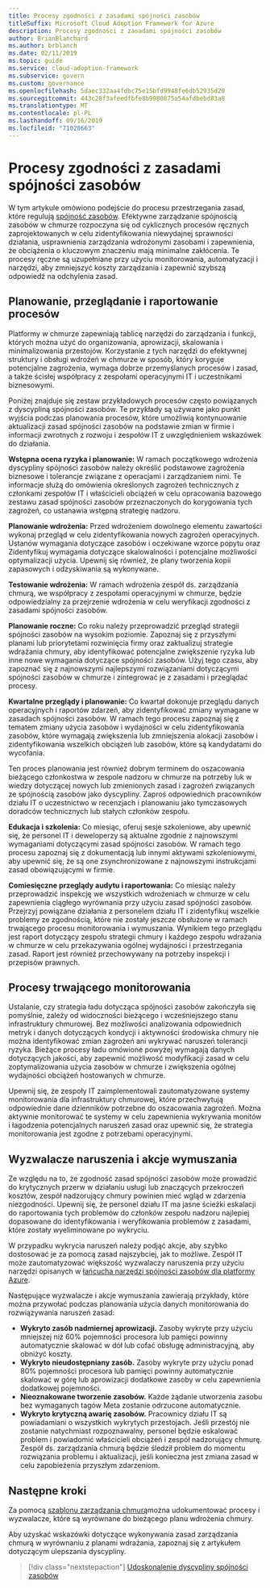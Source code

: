 ```yaml
---
title: Procesy zgodności z zasadami spójności zasobów
titleSuffix: Microsoft Cloud Adoption Framework for Azure
description: Procesy zgodności z zasadami spójności zasobów
author: BrianBlanchard
ms.author: brblanch
ms.date: 02/11/2019
ms.topic: guide
ms.service: cloud-adoption-framework
ms.subservice: govern
ms.custom: governance
ms.openlocfilehash: 5daec332aa4fdbc75e15bfd9948fe6db52935d20
ms.sourcegitcommit: 443c28f3afeedfbfe8b9980875a54afdbebd83a8
ms.translationtype: MT
ms.contentlocale: pl-PL
ms.lasthandoff: 09/16/2019
ms.locfileid: "71028663"
---
```

# <a name="resource-consistency-policy-compliance-processes"></a>Procesy zgodności z zasadami spójności zasobów

W tym artykule omówiono podejście do procesu przestrzegania zasad, które regulują [spójność zasobów](./index.md). Efektywne zarządzanie spójnością zasobów w chmurze rozpoczyna się od cyklicznych procesów ręcznych zaprojektowanych w celu zidentyfikowania niewydajnej sprawności działania, usprawnienia zarządzania wdrożonymi zasobami i zapewnienia, że obciążenia o kluczowym znaczeniu mają minimalne zakłócenia. Te procesy ręczne są uzupełniane przy użyciu monitorowania, automatyzacji i narzędzi, aby zmniejszyć koszty zarządzania i zapewnić szybszą odpowiedź na odchylenia zasad.

## <a name="planning-review-and-reporting-processes"></a>Planowanie, przeglądanie i raportowanie procesów

Platformy w chmurze zapewniają tablicę narzędzi do zarządzania i funkcji, których można użyć do organizowania, aprowizacji, skalowania i minimalizowania przestojów. Korzystanie z tych narzędzi do efektywnej struktury i obsługi wdrożeń w chmurze w sposób, który koryguje potencjalne zagrożenia, wymaga dobrze przemyślanych procesów i zasad, a także ścisłej współpracy z zespołami operacyjnymi IT i uczestnikami biznesowymi.

Poniżej znajduje się zestaw przykładowych procesów często powiązanych z dyscypliną spójności zasobów. Te przykłady są używane jako punkt wyjścia podczas planowania procesów, które umożliwią kontynuowanie aktualizacji zasad spójności zasobów na podstawie zmian w firmie i informacji zwrotnych z rozwoju i zespołów IT z uwzględnieniem wskazówek do działania.

**Wstępna ocena ryzyka i planowanie:** W ramach początkowego wdrożenia dyscypliny spójności zasobów należy określić podstawowe zagrożenia biznesowe i tolerancje związane z operacjami i zarządzaniem nimi. Te informacje służą do omówienia określonych zagrożeń technicznych z członkami zespołów IT i właścicieli obciążeń w celu opracowania bazowego zestawu zasad spójności zasobów przeznaczonych do korygowania tych zagrożeń, co ustanawia wstępną strategię nadzoru.

**Planowanie wdrożenia:** Przed wdrożeniem dowolnego elementu zawartości wykonaj przegląd w celu zidentyfikowania nowych zagrożeń operacyjnych. Ustanów wymagania dotyczące zasobów i oczekiwane wzorce popytu oraz Zidentyfikuj wymagania dotyczące skalowalności i potencjalne możliwości optymalizacji użycia. Upewnij się również, że plany tworzenia kopii zapasowych i odzyskiwania są wykonywane.

**Testowanie wdrożenia:** W ramach wdrożenia zespół ds. zarządzania chmurą, we współpracy z zespołami operacyjnymi w chmurze, będzie odpowiedzialny za przejrzenie wdrożenia w celu weryfikacji zgodności z zasadami spójności zasobów.

**Planowanie roczne:** Co roku należy przeprowadzić przegląd strategii spójności zasobów na wysokim poziomie. Zapoznaj się z przyszłymi planami lub priorytetami rozwinięcia firmy oraz zaktualizuj strategie wdrażania chmury, aby identyfikować potencjalne zwiększenie ryzyka lub inne nowe wymagania dotyczące spójności zasobów. Użyj tego czasu, aby zapoznać się z najnowszymi najlepszymi rozwiązaniami dotyczącymi spójności zasobów w chmurze i zintegrować je z zasadami i przeglądać procesy.

**Kwartalne przeglądy i planowanie:** Co kwartał dokonuje przeglądu danych operacyjnych i raportów zdarzeń, aby zidentyfikować zmiany wymagane w zasadach spójności zasobów. W ramach tego procesu zapoznaj się z tematem zmiany użycia zasobów i wydajności w celu zidentyfikowania zasobów, które wymagają zwiększenia lub zmniejszenia alokacji zasobów i zidentyfikowania wszelkich obciążeń lub zasobów, które są kandydatami do wycofania.

Ten proces planowania jest również dobrym terminem do oszacowania bieżącego członkostwa w zespole nadzoru w chmurze na potrzeby luk w wiedzy dotyczącej nowych lub zmienionych zasad i zagrożeń związanych ze spójnością zasobów jako dyscypliny. Zaproś odpowiednich pracowników działu IT o uczestnictwo w recenzjach i planowaniu jako tymczasowych doradców technicznych lub stałych członków zespołu.

**Edukacja i szkolenia:** Co miesiąc, oferuj sesje szkoleniowe, aby upewnić się, że personel IT i deweloperzy są aktualne zgodnie z najnowszymi wymaganiami dotyczącymi zasad spójności zasobów. W ramach tego procesu zapoznaj się z dokumentacją lub innymi aktywami szkoleniowymi, aby upewnić się, że są one zsynchronizowane z najnowszymi instrukcjami zasad obowiązującymi w firmie.

**Comiesięczne przeglądy audytu i raportowania:** Co miesiąc należy przeprowadzić inspekcję we wszystkich wdrożeniach w chmurze w celu zapewnienia ciągłego wyrównania przy użyciu zasad spójności zasobów. Przejrzyj powiązane działania z personelem działu IT i zidentyfikuj wszelkie problemy ze zgodnością, które nie zostały jeszcze obsłużone w ramach trwającego procesu monitorowania i wymuszania. Wynikiem tego przeglądu jest raport dotyczący zespołu strategii chmury i każdego zespołu wdrażania w chmurze w celu przekazywania ogólnej wydajności i przestrzegania zasad. Raport jest również przechowywany na potrzeby inspekcji i przepisów prawnych.

## <a name="ongoing-monitoring-processes"></a>Procesy trwającego monitorowania

Ustalanie, czy strategia ładu dotycząca spójności zasobów zakończyła się pomyślnie, zależy od widoczności bieżącego i wcześniejszego stanu infrastruktury chmurowej. Bez możliwości analizowania odpowiednich metryk i danych dotyczących kondycji i aktywności środowiska chmury nie można identyfikować zmian zagrożeń ani wykrywać naruszeń tolerancji ryzyka. Bieżące procesy ładu omówione powyżej wymagają danych dotyczących jakości, aby zapewnić możliwość modyfikacji zasad w celu zoptymalizowania użycia zasobów w chmurze i zwiększenia ogólnej wydajności obciążeń hostowanych w chmurze.

Upewnij się, że zespoły IT zaimplementowali zautomatyzowane systemy monitorowania dla infrastruktury chmurowej, które przechwytują odpowiednie dane dzienników potrzebne do oszacowania zagrożeń. Można aktywnie monitorować te systemy w celu zapewnienia wykrywania monitów i łagodzenia potencjalnych naruszeń zasad oraz upewnić się, że strategia monitorowania jest zgodne z potrzebami operacyjnymi.

## <a name="violation-triggers-and-enforcement-actions"></a>Wyzwalacze naruszenia i akcje wymuszania

Ze względu na to, że zgodność zasad spójności zasobów może prowadzić do krytycznych przerw w działaniu usługi lub znaczących przekroczeń kosztów, zespół nadzorujący chmury powinien mieć wgląd w zdarzenia niezgodności. Upewnij się, że personel działu IT ma jasne ścieżki eskalacji do raportowania tych problemów do członków zespołu nadzoru najlepiej dopasowane do identyfikowania i weryfikowania problemów z zasadami, które zostały wyeliminowane po wykryciu.

W przypadku wykrycia naruszeń należy podjąć akcje, aby szybko dostosować je za pomocą zasad najszybciej, jak to możliwe. Zespół IT może zautomatyzować większość wyzwalaczy naruszenia przy użyciu narzędzi opisanych w [łańcucha narzędzi spójności zasobów dla platformy Azure](./toolchain.md).

Następujące wyzwalacze i akcje wymuszania zawierają przykłady, które można przywołać podczas planowania użycia danych monitorowania do rozwiązywania naruszeń zasad:

- **Wykryto zasób nadmiernej aprowizacji.** Zasoby wykryte przy użyciu mniejszej niż 60% pojemności procesora lub pamięci powinny automatycznie skalować w dół lub cofać obsługę administracyjną, aby obniżyć koszty.
- **Wykryto nieudostępniany zasób.** Zasoby wykryte przy użyciu ponad 80% pojemności procesora lub pamięci powinny automatycznie skalować w górę lub aprowizacji dodatkowe zasoby w celu zapewnienia dodatkowej pojemności.
- **Nieoznakowane tworzenie zasobów.** Każde żądanie utworzenia zasobu bez wymaganych tagów Meta zostanie odrzucone automatycznie.
- **Wykryto krytyczną awarię zasobów.** Pracownicy działu IT są powiadamiani o wszystkich wykrytych przestojach. Jeśli przestój nie zostanie natychmiast rozpoznawalny, personel będzie eskalować problem i powiadomić właścicieli obciążeń i zespół nadzorujący chmurę. Zespół ds. zarządzania chmurą będzie śledził problem do momentu rozwiązania problemu i aktualizacji, jeśli konieczna jest zmiana zasad w celu zapobieżenia przyszłym zdarzeniom.

## <a name="next-steps"></a>Następne kroki

Za pomocą [szablonu zarządzania chmurą](./template.md)można udokumentować procesy i wyzwalacze, które są wyrównane do bieżącego planu wdrożenia chmury.

Aby uzyskać wskazówki dotyczące wykonywania zasad zarządzania chmurą w wyrównaniu z planami wdrażania, zapoznaj się z artykułem dotyczącym ulepszania dyscypliny.

> [!div class="nextstepaction"]
> [Udoskonalenie dyscypliny spójności zasobów](./discipline-improvement.md)

